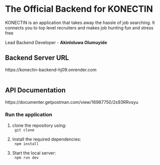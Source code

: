# The Official Backend for KONECTIN

KONECTIN is an application that takes away the hassle of job searching. It connects you to top level recruiters and makes job hunting fun and stress free

Lead Backend Developer - <b>Akinloluwa Olumuyide</b>

## Backend Server URL
<link>https://konectin-backend-hj09.onrender.com</link>
<br></br>

## API Documentation
<link>https://documenter.getpostman.com/view/16987750/2s93RRvsyu</link>

<br>

### Run the application
1. clone the repository using: <br>
<code> git clone </code>

2. Install the required dependencies: <br>
<code> npm install </code>

3. Start the local server: <br>
<code> npm run dev </code>